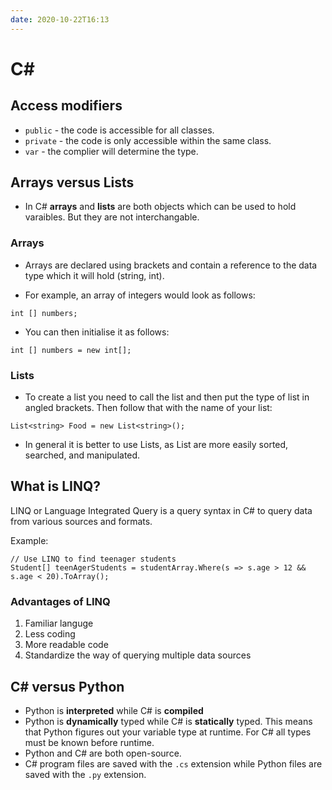 ```yaml
---
date: 2020-10-22T16:13
---
```


# C#

## Access modifiers


* `public` - the code is accessible for all classes.
* `private` - the code is only accessible within the same class.
* `var` - the complier will determine the type.


## Arrays versus Lists

* In C# __arrays__ and __lists__ are both objects which can be used to hold varaibles. But they are not interchangable.

### Arrays

* Arrays are declared using brackets and contain a reference to the data type which it will hold (string, int).

* For example, an array of integers would look as follows:

```
int [] numbers;
```

* You can then initialise it as follows:

```
int [] numbers = new int[];
```

### Lists

* To create a list you need to call the list and then put the type of list in angled brackets. Then follow that with the name of your list:

```
List<string> Food = new List<string>();
```
* In general it is better to use Lists, as List are more easily sorted, searched, and manipulated.

## What is LINQ?

LINQ or Language Integrated Query is a query syntax in C# to query data from various sources and formats.

Example:

```
// Use LINQ to find teenager students
Student[] teenAgerStudents = studentArray.Where(s => s.age > 12 && s.age < 20).ToArray();
```

### Advantages of LINQ

1. Familiar languge
2. Less coding
3. More readable code
4. Standardize the way of querying multiple data sources


## C# versus Python

* Python is __interpreted__ while C# is __compiled__
* Python is __dynamically__ typed while C# is __statically__ typed. This means that Python figures out your variable type at runtime. For C# all types must be known before runtime. 
* Python and C# are both open-source. 
* C# program files are saved with the `.cs` extension while Python files are saved with the `.py` extension.




